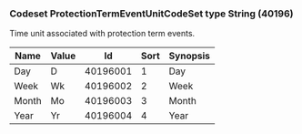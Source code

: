 ### Codeset ProtectionTermEventUnitCodeSet type String (40196)

Time unit associated with protection term events.

| Name  | Value | Id       | Sort | Synopsis |
|-------|-------|----------|------|----------|
| Day   | D     | 40196001 | 1    | Day      |
| Week  | Wk    | 40196002 | 2    | Week     |
| Month | Mo    | 40196003 | 3    | Month    |
| Year  | Yr    | 40196004 | 4    | Year     |

